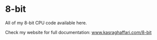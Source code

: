 # 8-bit
All of my 8-bit CPU code available here.

Check my website for full documentation:
www.kasraghaffari.com/8-bit
